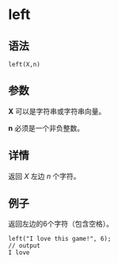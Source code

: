 # left

## 语法

`left(X,n)`

## 参数

**X** 可以是字符串或字符串向量。

**n** 必须是一个非负整数。

## 详情

返回 *X* 左边 *n* 个字符。

## 例子

返回左边的6个字符（包含空格）。

```
left("I love this game!", 6);
// output
I love
```

